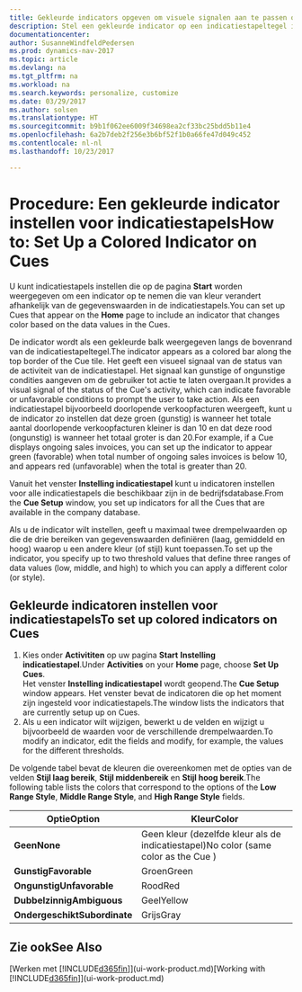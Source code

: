 ```yaml
---
title: Gekleurde indicators opgeven om visuele signalen aan te passen over de activiteit van een indicatiestapel
description: Stel een gekleurde indicator op een indicatiestapeltegel in om een aangepast visueel signaal van de activiteit van de indicatiestapel te bieden.
documentationcenter: 
author: SusanneWindfeldPedersen
ms.prod: dynamics-nav-2017
ms.topic: article
ms.devlang: na
ms.tgt_pltfrm: na
ms.workload: na
ms.search.keywords: personalize, customize
ms.date: 03/29/2017
ms.author: solsen
ms.translationtype: HT
ms.sourcegitcommit: b9b1f062ee6009f34698ea2cf33bc25bdd5b11e4
ms.openlocfilehash: 6a2b7deb2f256e3b6bf52f1b0a66fe47d049c452
ms.contentlocale: nl-nl
ms.lasthandoff: 10/23/2017

---
```

# <a name="how-to-set-up-a-colored-indicator-on-cues"></a><span data-ttu-id="bf164-103">Procedure: Een gekleurde indicator instellen voor indicatiestapels</span><span class="sxs-lookup"><span data-stu-id="bf164-103">How to: Set Up a Colored Indicator on Cues</span></span>
<span data-ttu-id="bf164-104">U kunt indicatiestapels instellen die op de pagina **Start** worden weergegeven om een indicator op te nemen die van kleur verandert afhankelijk van de gegevenswaarden in de indicatiestapels.</span><span class="sxs-lookup"><span data-stu-id="bf164-104">You can set up Cues that appear on the **Home** page to include an indicator that changes color based on the data values in the Cues.</span></span>

<span data-ttu-id="bf164-105">De indicator wordt als een gekleurde balk weergegeven langs de bovenrand van de indicatiestapeltegel.</span><span class="sxs-lookup"><span data-stu-id="bf164-105">The indicator appears as a colored bar along the top border of the Cue tile.</span></span> <span data-ttu-id="bf164-106">Het geeft een visueel signaal van de status van de activiteit van de indicatiestapel. Het signaal kan gunstige of ongunstige condities aangeven om de gebruiker tot actie te laten overgaan.</span><span class="sxs-lookup"><span data-stu-id="bf164-106">It provides a visual signal of the status of the Cue's activity, which can indicate favorable or unfavorable conditions to prompt the user to take action.</span></span> <span data-ttu-id="bf164-107">Als een indicatiestapel bijvoorbeeld doorlopende verkoopfacturen weergeeft, kunt u de indicator zo instellen dat deze groen (gunstig) is wanneer het totale aantal doorlopende verkoopfacturen kleiner is dan 10 en dat deze rood (ongunstig) is wanneer het totaal groter is dan 20.</span><span class="sxs-lookup"><span data-stu-id="bf164-107">For example, if a Cue displays ongoing sales invoices, you can set up the indicator to appear green (favorable) when total number of ongoing sales invoices is below 10, and appears red (unfavorable) when the total is greater than 20.</span></span>

<span data-ttu-id="bf164-108">Vanuit het venster **Instelling indicatiestapel** kunt u indicatoren instellen voor alle indicatiestapels die beschikbaar zijn in de bedrijfsdatabase.</span><span class="sxs-lookup"><span data-stu-id="bf164-108">From the **Cue Setup** window, you set up indicators for all the Cues that are available in the company database.</span></span>

<span data-ttu-id="bf164-109">Als u de indicator wilt instellen, geeft u maximaal twee drempelwaarden op die de drie bereiken van gegevenswaarden definiëren (laag, gemiddeld en hoog) waarop u een andere kleur (of stijl) kunt toepassen.</span><span class="sxs-lookup"><span data-stu-id="bf164-109">To set up the indicator, you specify up to two threshold values that define three ranges of data values (low, middle, and high) to which you can apply a different color (or style).</span></span>

## <a name="to-set-up-colored-indicators-on-cues"></a><span data-ttu-id="bf164-110">Gekleurde indicatoren instellen voor indicatiestapels</span><span class="sxs-lookup"><span data-stu-id="bf164-110">To set up colored indicators on Cues</span></span>
1. <span data-ttu-id="bf164-111">Kies onder **Activititen** op uw pagina **Start** **Instelling indicatiestapel**.</span><span class="sxs-lookup"><span data-stu-id="bf164-111">Under **Activities** on your **Home** page, choose **Set Up Cues**.</span></span>  
   <span data-ttu-id="bf164-112">Het venster **Instelling indicatiestapel** wordt geopend.</span><span class="sxs-lookup"><span data-stu-id="bf164-112">The **Cue Setup** window appears.</span></span> <span data-ttu-id="bf164-113">Het venster bevat de indicatoren die op het moment zijn ingesteld voor indicatiestapels.</span><span class="sxs-lookup"><span data-stu-id="bf164-113">The window lists the indicators that are currently setup up on Cues.</span></span>
2. <span data-ttu-id="bf164-114">Als u een indicator wilt wijzigen, bewerkt u de velden en wijzigt u bijvoorbeeld de waarden voor de verschillende drempelwaarden.</span><span class="sxs-lookup"><span data-stu-id="bf164-114">To modify an indicator, edit the fields and modify, for example, the values for the different thresholds.</span></span>  

<span data-ttu-id="bf164-115">De volgende tabel bevat de kleuren die overeenkomen met de opties van de velden **Stijl laag bereik**, **Stijl middenbereik** en **Stijl hoog bereik**.</span><span class="sxs-lookup"><span data-stu-id="bf164-115">The following table lists the colors that correspond to the options of the **Low Range Style**, **Middle Range Style**, and **High Range Style** fields.</span></span>

| <span data-ttu-id="bf164-116">Optie</span><span class="sxs-lookup"><span data-stu-id="bf164-116">Option</span></span> | <span data-ttu-id="bf164-117">Kleur</span><span class="sxs-lookup"><span data-stu-id="bf164-117">Color</span></span> |
| --- | --- |
| <span data-ttu-id="bf164-118">**Geen**</span><span class="sxs-lookup"><span data-stu-id="bf164-118">**None**</span></span> |<span data-ttu-id="bf164-119">Geen kleur (dezelfde kleur als de indicatiestapel)</span><span class="sxs-lookup"><span data-stu-id="bf164-119">No color (same color as the Cue )</span></span>|
| <span data-ttu-id="bf164-120">**Gunstig**</span><span class="sxs-lookup"><span data-stu-id="bf164-120">**Favorable**</span></span> |<span data-ttu-id="bf164-121">Groen</span><span class="sxs-lookup"><span data-stu-id="bf164-121">Green</span></span> |
| <span data-ttu-id="bf164-122">**Ongunstig**</span><span class="sxs-lookup"><span data-stu-id="bf164-122">**Unfavorable**</span></span> |<span data-ttu-id="bf164-123">Rood</span><span class="sxs-lookup"><span data-stu-id="bf164-123">Red</span></span> |
| <span data-ttu-id="bf164-124">**Dubbelzinnig**</span><span class="sxs-lookup"><span data-stu-id="bf164-124">**Ambiguous**</span></span> |<span data-ttu-id="bf164-125">Geel</span><span class="sxs-lookup"><span data-stu-id="bf164-125">Yellow</span></span> |
| <span data-ttu-id="bf164-126">**Ondergeschikt**</span><span class="sxs-lookup"><span data-stu-id="bf164-126">**Subordinate**</span></span> |<span data-ttu-id="bf164-127">Grijs</span><span class="sxs-lookup"><span data-stu-id="bf164-127">Gray</span></span> |

## <a name="see-also"></a><span data-ttu-id="bf164-128">Zie ook</span><span class="sxs-lookup"><span data-stu-id="bf164-128">See Also</span></span>
<span data-ttu-id="bf164-129">[Werken met [!INCLUDE[d365fin](includes/d365fin_md.md)]](ui-work-product.md)</span><span class="sxs-lookup"><span data-stu-id="bf164-129">[Working with [!INCLUDE[d365fin](includes/d365fin_md.md)]](ui-work-product.md)</span></span>

